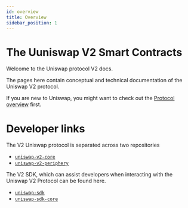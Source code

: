```yaml
---
id: overview
title: Overview
sidebar_position: 1
---
```


# The Uuniswap V2 Smart Contracts

Welcome to the Uniswap protocol V2 docs.

The pages here contain conceptual and technical documentation of the Uniswap V2 protocol.

If you are new to Uniswap, you might want to check out the [Protocol overview](../V2/concepts/protocol-overview/how-uniswap-works) first.

# Developer links

The V2 Uniswap protocol is separated across two repositories

- [`uniswap-v2-core`](https://github.com/Uniswap/uniswap-v2-core)
- [`uniswap-v2-periphery`](https://github.com/Uniswap/uniswap-v2-periphery)

The V2 SDK, which can assist developers when interacting with the Uniswap V2 Protocol can be found here.

- [`uniswap-sdk`](https://github.com/Uniswap/uniswap-v2-sdk)
- [`uniswap-sdk-core`](https://github.com/Uniswap/uniswap-sdk-core)
